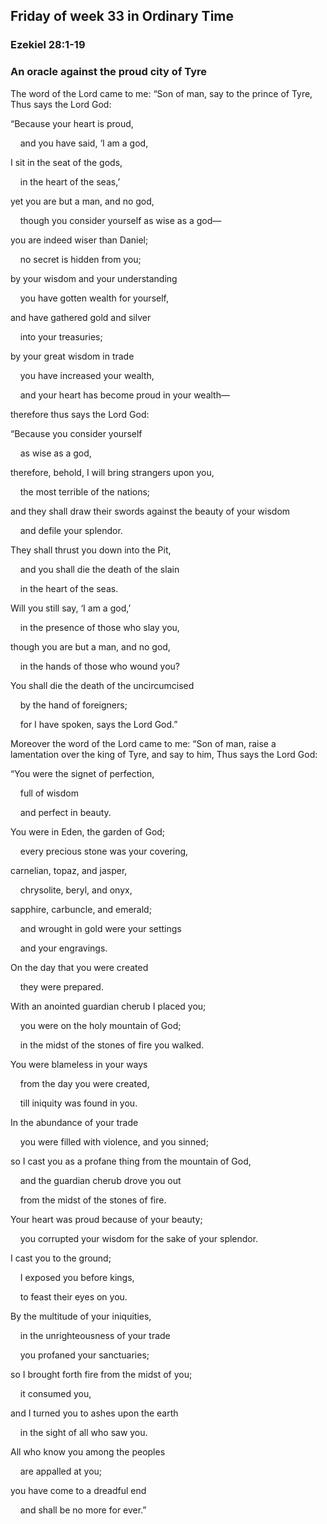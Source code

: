 ## Friday of week 33 in Ordinary Time

### Ezekiel 28:1-19

### An oracle against the proud city of Tyre

The word of the Lord came to me: “Son of man, say to the prince of Tyre, Thus says the Lord God:

“Because your heart is proud,

    and you have said, ‘I am a god,

I sit in the seat of the gods,

    in the heart of the seas,’

yet you are but a man, and no god,

    though you consider yourself as wise as a god—

you are indeed wiser than Daniel;

    no secret is hidden from you;

by your wisdom and your understanding

    you have gotten wealth for yourself,

and have gathered gold and silver

    into your treasuries;

by your great wisdom in trade

    you have increased your wealth,

    and your heart has become proud in your wealth—

therefore thus says the Lord God:

“Because you consider yourself

    as wise as a god,

therefore, behold, I will bring strangers upon you,

    the most terrible of the nations;

and they shall draw their swords against the beauty of your wisdom

    and defile your splendor.

They shall thrust you down into the Pit,

    and you shall die the death of the slain

    in the heart of the seas.

Will you still say, ‘I am a god,’

    in the presence of those who slay you,

though you are but a man, and no god,

    in the hands of those who wound you?

You shall die the death of the uncircumcised

    by the hand of foreigners;

    for I have spoken, says the Lord God.”

Moreover the word of the Lord came to me: “Son of man, raise a lamentation over the king of Tyre, and say to him, Thus says the Lord God:

“You were the signet of perfection,

    full of wisdom

    and perfect in beauty.

You were in Eden, the garden of God;

    every precious stone was your covering,

carnelian, topaz, and jasper,

    chrysolite, beryl, and onyx,

sapphire, carbuncle, and emerald;

    and wrought in gold were your settings

    and your engravings.

On the day that you were created

    they were prepared.

With an anointed guardian cherub I placed you;

    you were on the holy mountain of God;

    in the midst of the stones of fire you walked.

You were blameless in your ways

    from the day you were created,

    till iniquity was found in you.

In the abundance of your trade

    you were filled with violence, and you sinned;

so I cast you as a profane thing from the mountain of God,

    and the guardian cherub drove you out

    from the midst of the stones of fire.

Your heart was proud because of your beauty;

    you corrupted your wisdom for the sake of your splendor.

I cast you to the ground;

    I exposed you before kings,

    to feast their eyes on you.

By the multitude of your iniquities,

    in the unrighteousness of your trade

    you profaned your sanctuaries;

so I brought forth fire from the midst of you;

    it consumed you,

and I turned you to ashes upon the earth

    in the sight of all who saw you.

All who know you among the peoples

    are appalled at you;

you have come to a dreadful end

    and shall be no more for ever.”